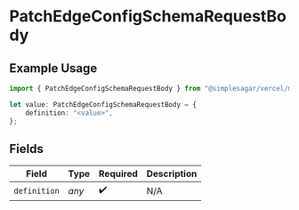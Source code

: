 # PatchEdgeConfigSchemaRequestBody

## Example Usage

```typescript
import { PatchEdgeConfigSchemaRequestBody } from "@simplesagar/vercel/models/patchedgeconfigschemaop.js";

let value: PatchEdgeConfigSchemaRequestBody = {
    definition: "<value>",
};
```

## Fields

| Field              | Type               | Required           | Description        |
| ------------------ | ------------------ | ------------------ | ------------------ |
| `definition`       | *any*              | :heavy_check_mark: | N/A                |